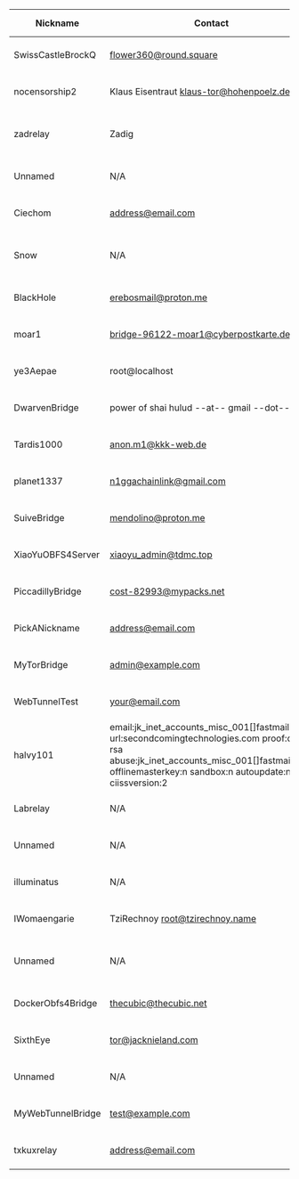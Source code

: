 | Nickname |  Contact | Hashed Fingerprint	| Running | Flags | Last Seen | First Seen | Last Restarted | Advertised Bandwidth | Platform | Version | Version Status | Recommended Version | BridgeDB Distributor | OR Addresses | Transports | BlockList |
|---|---|---|---|---|---|---|---|---|---|---|---|---|---|---|---|---|
|SwissCastleBrockQ | flower360@round.square | 021003AB12E90409DF10B3C5C7B605833AA0384C | true | Running, V2Dir, Valid | 2025-09-08 19:49:00 | 2025-09-08 07:49:00 | 2025-09-08 07:25:01 | 0 | Tor 0.4.8.14 on Linux | 0.4.8.14 | recommended | true | N/A | 10.46.216.38:57501 | obfs4 | |
|nocensorship2 | Klaus Eisentraut <klaus-tor@hohenpoelz.de> | 10DC81114EB4F2F3B5E51E502DC07257A566AEA9 | true | Running, Valid | 2025-09-08 19:49:00 | 2025-09-08 05:48:59 | 2025-09-08 05:31:20 | 0 | Tor 0.4.8.17 on Linux | 0.4.8.17 | recommended | true | N/A | 10.22.185.151:65407, [fd9f:2e19:3bcf::27:6c79]:65407 | obfs4 | distributed=false|
|zadrelay | Zadig <zadig1 AT gmail dot com> | 1780DD7BE8E250A270A92C231EA3929E323EDE9D | false | V2Dir, Valid | 2025-09-08 19:49:00 | 2025-09-08 13:19:00 | 2025-09-08 13:06:58 | 32768 | Tor 0.4.8.17 on Darwin | 0.4.8.17 | recommended | true | telegram | 10.199.86.180:50154 | obfs4 | distributed=false|
|Unnamed | N/A | 1C03BAE090DB291D12A54D8D47612FA41E07BB63 | false | V2Dir, Valid | 2025-09-08 19:49:00 | 2025-09-08 15:49:00 | 2025-09-08 15:24:17 | 0 | Tor 0.4.8.17 on Linux | 0.4.8.17 | recommended | true | N/A | 10.182.151.234:58842, [fd9f:2e19:3bcf::9b:cc3d]:58842 | obfs4 | |
|Ciechom | address@email.com | 1FBD9274C2A6D14B656F941032BDF1F2C0F1DB41 | false | V2Dir, Valid | 2025-09-08 19:49:00 | 2025-09-08 12:49:00 | 2025-09-08 12:24:07 | 4276224 | Tor 0.4.8.16 on Linux | 0.4.8.16 | recommended | true | telegram | 10.220.30.221:56837 | obfs4 | |
|Snow | N/A | 2DF8AED283E7155E58DD4B6797E1DA24E74F7CEF | true | Running, V2Dir, Valid | 2025-09-08 19:49:00 | 2025-09-08 01:48:59 | 2025-08-20 15:17:23 | 976309 | Tor 0.4.8.12 on OpenBSD | 0.4.8.12 | recommended | true | https | 10.157.12.178:60173 | obfs4 | |
|BlackHole | erebosmail@proton.me | 50ECE4C2BFE8500736A644947C3DEC647C55D53C | true | Running, V2Dir, Valid | 2025-09-08 19:49:00 | 2025-09-08 09:49:00 | 2025-09-08 14:05:58 | 0 | Tor 0.4.8.10 on Linux | 0.4.8.10 | recommended | true | N/A | 10.68.232.172:53444 | obfs4 | |
|moar1 | bridge-96122-moar1@cyberpostkarte.de | 57807DF69BDE569FC85E984756B2239C59B9401C | true | Running, V2Dir, Valid | 2025-09-08 19:49:00 | 2025-09-08 05:18:59 | 2025-09-08 05:04:51 | 0 | Tor 0.4.8.17 on Linux | 0.4.8.17 | recommended | true | N/A | 10.213.77.193:57162, [fd9f:2e19:3bcf::1d:4366]:57162 |  | |
|ye3Aepae | root@localhost | 589CEBD665BB8F7C0E3042946F9D69B3599DBDB2 | true | Running, V2Dir, Valid | 2025-09-08 19:49:00 | 2025-09-08 11:49:00 | 2025-09-08 09:54:35 | 0 | Tor 0.4.8.14 on Linux | 0.4.8.14 | recommended | true | N/A | 10.153.166.197:52804 | obfs4 | |
|DwarvenBridge | power of shai hulud --at-- gmail --dot-- com | 6950A207561063687AA5836501B26DA9B676E30F | false | V2Dir, Valid | 2025-09-08 19:49:00 | 2025-09-08 19:49:00 | 2025-09-08 19:36:05 | 0 | Tor 0.4.8.17 on Linux | 0.4.8.17 | recommended | true | N/A | 10.231.95.38:57326 | webtunnel | |
|Tardis1000 | <anon.m1@kkk-web.de> | 7950528E913CAE5FCFE31C52C471D805C8B622D0 | false | V2Dir, Valid | 2025-09-08 19:49:00 | 2025-09-08 18:49:00 | 2025-09-08 18:17:43 | 1299456 | Tor 0.4.8.17 on Linux | 0.4.8.17 | recommended | true | telegram | 10.51.64.143:63357 | obfs4 | |
|planet1337 | n1ggachainlink@gmail.com | 8DFBA5CA3C89E86A3572D0CAA6D137B5814DCDB4 | true | Running, V2Dir, Valid | 2025-09-08 19:49:00 | 2025-09-08 16:19:00 | 2025-09-08 16:15:59 | 0 | Tor 0.4.8.17 on Linux | 0.4.8.17 | recommended | true | N/A | 10.71.8.139:64592 | obfs4 | |
|SuiveBridge | mendolino@proton.me | 9C9CA1F110B66FCC5B5F0943B32F5066983BE832 | false | V2Dir, Valid | 2025-09-08 19:49:00 | 2025-09-08 02:18:59 | 2025-09-08 01:35:49 | 67584 | Tor 0.4.8.10 on Linux | 0.4.8.10 | recommended | true | none | 10.159.113.127:50462 | obfs4 | |
|XiaoYuOBFS4Server | xiaoyu_admin@tdmc.top | 9FAEFFB2F24C971BCC15BF2E5C108C6DE93E827C | true | Running, V2Dir, Valid | 2025-09-08 19:49:00 | 2025-09-08 17:49:00 | 2025-09-08 17:30:30 | 0 | Tor 0.4.8.17 on Linux | 0.4.8.17 | recommended | true | N/A | 10.192.30.0:64736, [fd9f:2e19:3bcf::14:c5fd]:64736 | obfs4 | |
|PiccadillyBridge | cost-82993@mypacks.net | A0FE861E84174E03EE5B2692494395264120C4A8 | true | Running, V2Dir, Valid | 2025-09-08 19:49:00 | 2025-09-08 17:19:00 | 2025-09-08 17:00:46 | 11734016 | Tor 0.4.8.17 on Linux | 0.4.8.17 | recommended | true | settings | 10.202.8.35:64061 | obfs4 | |
|PickANickname | <address@email.com> | B6B65DD4F352C991288527D096B9593C605A80A7 | true | Running, V2Dir, Valid | 2025-09-08 19:49:00 | 2025-09-08 09:49:00 | 2025-09-08 09:34:34 | 0 | Tor 0.4.8.10 on Linux | 0.4.8.10 | recommended | true | N/A | 10.173.130.184:59663, [fd9f:2e19:3bcf::12:49a5]:59663 | obfs4 | |
|MyTorBridge | admin@example.com | C4A0C3A01A1ED64CAD623361FD53766219E00E15 | true | Running, V2Dir, Valid | 2025-09-08 19:49:00 | 2025-09-08 16:19:00 | 2025-09-08 15:58:22 | 0 | Tor 0.4.8.14 on Linux | 0.4.8.14 | recommended | true | N/A | 10.10.142.168:54430 | obfs4 | |
|WebTunnelTest | your@email.com | CA6CE5945B36D8542082C5093F1C881D7E82A6B0 | false | V2Dir, Valid | 2025-09-08 19:49:00 | 2025-09-08 09:49:00 | 2025-09-08 13:30:49 | 102400 | Tor 0.4.8.17 on Linux | 0.4.8.17 | recommended | true | N/A | 10.100.201.79:63241 | webtunnel | |
|halvy101 | email:jk_inet_accounts_misc_001[]fastmail.com url:secondcomingtechnologies.com proof:dns-rsa abuse:jk_inet_accounts_misc_001[]fastmail.com offlinemasterkey:n sandbox:n autoupdate:n ciissversion:2 | CBECCA0A08411A4E12AFEDA011E67243B1901E9E | true | Running, V2Dir, Valid | 2025-09-08 19:49:00 | 2025-09-08 02:18:59 | 2025-09-08 01:58:34 | 77824 | Tor 0.4.8.16 on Linux | 0.4.8.16 | recommended | true | N/A | 10.163.139.207:49487, [fd9f:2e19:3bcf::f5:5f31]:49487 |  | |
|Labrelay | N/A | CC5DAD701F0749730C38FEFA3C0318274CA41A6E | false | V2Dir, Valid | 2025-09-08 19:49:00 | 2025-09-08 03:48:59 | 2025-09-05 06:17:29 | 218499 | Tor 0.4.8.10 on Linux | 0.4.8.10 | recommended | true | settings | 10.120.81.169:51666 | obfs4 | |
|Unnamed | N/A | CCF0670271E42CD5D7A7E61FB25BEE9468447F7A | true | Running, V2Dir, Valid | 2025-09-08 19:49:00 | 2025-09-08 06:18:59 | 2025-09-08 06:15:28 | 84992 | Tor 0.4.8.16 on Linux | 0.4.8.16 | recommended | true | N/A | 10.233.151.23:59540 | obfs3, obfs4 | |
|illuminatus | N/A | CF5364F1ACEAF4690E871D99FD1C9F2B66E767A7 | true | Running, V2Dir, Valid | 2025-09-08 19:49:00 | 2025-09-08 18:49:00 | 2025-09-08 16:57:26 | 207872 | Tor 0.4.8.10 on Linux | 0.4.8.10 | recommended | true | settings | 10.212.252.193:62884, [fd9f:2e19:3bcf::54:c5b2]:62884 |  | |
|IWomaengarie | TziRechnoy <root@tzirechnoy.name> | D1CE5B5318F7CC25C1069AB2868456569245B4CB | true | Running, V2Dir, Valid | 2025-09-08 19:49:00 | 2025-09-08 15:19:00 | 2025-09-08 10:36:56 | 22528 | Tor 0.4.8.11 on Linux | 0.4.8.11 | recommended | true | N/A | 10.107.228.157:49800 |  | |
|Unnamed | N/A | D440965F1359A24AE39D57F50647432FC699E60C | true | Running, V2Dir, Valid | 2025-09-08 19:49:00 | 2025-09-08 12:19:00 | 2025-09-08 10:35:28 | 162941 | Tor 0.4.8.16 on FreeBSD | 0.4.8.16 | recommended | true | settings | 10.110.58.233:50776 | obfs4 | |
|DockerObfs4Bridge | thecubic@thecubic.net | E2C5E60A0D3724760F96E42F39995467182EB9DF | true | Running, V2Dir, Valid | 2025-09-08 19:49:00 | 2025-09-08 19:19:00 | 2025-09-08 18:20:40 | 0 | Tor 0.4.8.14 on Linux | 0.4.8.14 | recommended | true | N/A | 10.60.113.104:54537 | obfs4 | |
|SixthEye | tor@jacknieland.com | E9824E04F19E288F8871B045A242446CEB304DC0 | true | Running, V2Dir, Valid | 2025-09-08 19:49:00 | 2025-09-08 04:48:59 | 2025-09-08 04:27:21 | 0 | Tor 0.4.8.16 on Linux | 0.4.8.16 | recommended | true | N/A | 10.95.80.58:59733 | obfs4 | |
|Unnamed | N/A | EB68C01D18C2ED93C461C282ACD06459951DD779 | true | Running, V2Dir, Valid | 2025-09-08 19:49:00 | 2025-09-08 18:19:00 | 2025-09-08 18:14:55 | 0 | Tor 0.4.8.16 on Linux | 0.4.8.16 | recommended | true | N/A | 10.83.142.109:54037 | obfs3, obfs4 | |
|MyWebTunnelBridge | test@example.com | EFBAC7B5DE41DC164574F9D9417B07F3B84300BF | false | V2Dir, Valid | 2025-09-08 19:49:00 | 2025-09-08 18:49:00 | 2025-09-08 18:32:49 | 0 | Tor 0.4.8.16 on Linux | 0.4.8.16 | recommended | true | N/A | 10.67.92.63:60056 | obfs4 | |
|txkuxrelay | <address@email.com> | F49CFB9E41FEF73B5D734FCBC3C699B5DEF6CDFF | true | Running, V2Dir, Valid | 2025-09-08 19:49:00 | 2025-09-08 11:19:00 | 2025-09-08 10:58:50 | 77372 | Tor 0.4.8.16 on Linux | 0.4.8.16 | recommended | true | settings | 10.245.245.75:58857, [fd9f:2e19:3bcf::a3:66cd]:58857 |  | |
